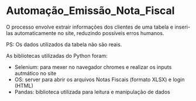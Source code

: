 # Automação_Emissão_Nota_Fiscal
 
O processo envolve extrair informações dos clientes de uma tabela e inseri-las automaticamente no site, reduzindo possíveis erros humanos.

PS: Os dados utilizados da tabela não são reais.

As bibliotecas utilizadas do Python foram:

- Selenium: para mexer no navegador chromes e realizar os inputs autmático no site
- OS: server para abrir os arquivos Notas Fiscais (formato XLSX) e login (HTML)
- Pandas: biblioteca utilizada para leitura e manipulação de dados
